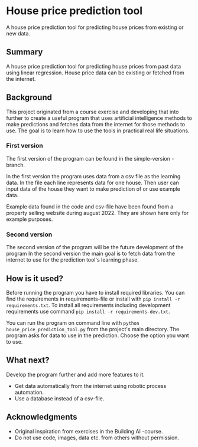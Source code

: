 # House price prediction tool

A house price prediction tool for predicting house prices from existing or new data.

## Summary

A house price prediction tool for predicting house prices from past data using linear regression. House price data can be existing or fetched from the internet.

## Background

This project originated from a course exercise and developing that into further to create a useful program that uses artificial intelligence methods to make predictions and fetches data from the internet for those methods to use. The goal is to learn how to use the tools in practical real life situations.

### First version

The first version of the program can be found in the simple-version -branch.

In the first version the program uses data from a csv file as the learning data. In the file each line represents data for one house. Then user can input data of the house they want to make prediction of or use example data.

Example data found in the code and csv-file have been found from a property selling website during august 2022. They are shown here only for example purposes.

### Second version

The second version of the program will be the future development of the program In the second version the main goal is to fetch data from the internet to use for the prediction tool's learning phase.

## How is it used?

Before running the program you have to install required libraries. You can find the requirements in requirements-file or install with ``pip install -r requirements.txt``. To install all requirements including development requirements use command ``pip install -r requirements-dev.txt``.

You can run the program on command line with ``python house_price_prediction_tool.py`` from the project's main directory. The program asks for data to use in the prediction. Choose the option you want to use.

## What next?

Develop the program further and add more features to it.
* Get data automatically from the internet using robotic process automation.
* Use a database instead of a csv-file.

## Acknowledgments

* Original inspiration from exercises in the Building AI -course.
* Do not use code, images, data etc. from others without permission.
